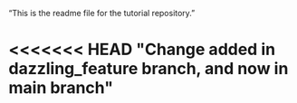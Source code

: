 “This is the readme file for the tutorial repository.”

<<<<<<< HEAD
"Change added in dazzling_feature branch, and now in main branch"
=======
